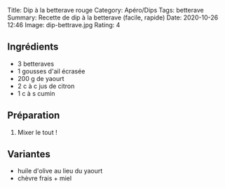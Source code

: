 Title: Dip à la betterave rouge
Category: Apéro/Dips
Tags: betterave
Summary: Recette de dip à la betterave (facile, rapide)
Date:  2020-10-26 12:46
Image: dip-bettrave.jpg
Rating: 4

## Ingrédients
- 3 betteraves
- 1 gousses d'ail écrasée
- 200 g de yaourt
- 2 c à c jus de citron
- 1 c à s cumin

## Préparation
1. Mixer le tout !

## Variantes
- huile d'olive au lieu du yaourt
- chèvre frais + miel

